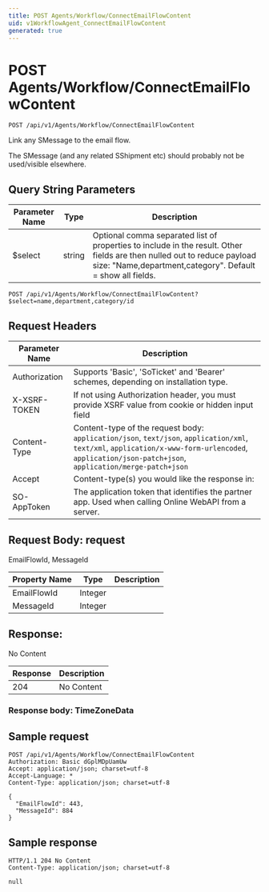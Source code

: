 ```yaml
---
title: POST Agents/Workflow/ConnectEmailFlowContent
uid: v1WorkflowAgent_ConnectEmailFlowContent
generated: true
---
```


# POST Agents/Workflow/ConnectEmailFlowContent

```http
POST /api/v1/Agents/Workflow/ConnectEmailFlowContent
```

Link any SMessage to the email flow.


The SMessage (and any related SShipment etc) should probably not be used/visible elsewhere.






## Query String Parameters

| Parameter Name | Type |  Description |
|----------------|------|--------------|
| $select | string |  Optional comma separated list of properties to include in the result. Other fields are then nulled out to reduce payload size: "Name,department,category". Default = show all fields. |

```http
POST /api/v1/Agents/Workflow/ConnectEmailFlowContent?$select=name,department,category/id
```


## Request Headers

| Parameter Name | Description |
|----------------|-------------|
| Authorization  | Supports 'Basic', 'SoTicket' and 'Bearer' schemes, depending on installation type. |
| X-XSRF-TOKEN   | If not using Authorization header, you must provide XSRF value from cookie or hidden input field |
| Content-Type | Content-type of the request body: `application/json`, `text/json`, `application/xml`, `text/xml`, `application/x-www-form-urlencoded`, `application/json-patch+json`, `application/merge-patch+json` |
| Accept         | Content-type(s) you would like the response in:  |
| SO-AppToken | The application token that identifies the partner app. Used when calling Online WebAPI from a server. |

## Request Body: request 

EmailFlowId, MessageId 

| Property Name | Type |  Description |
|----------------|------|--------------|
| EmailFlowId | Integer |  |
| MessageId | Integer |  |

## Response:

No Content

| Response | Description |
|----------------|-------------|
| 204 | No Content |

### Response body: TimeZoneData


## Sample request

```http!
POST /api/v1/Agents/Workflow/ConnectEmailFlowContent
Authorization: Basic dGplMDpUamUw
Accept: application/json; charset=utf-8
Accept-Language: *
Content-Type: application/json; charset=utf-8

{
  "EmailFlowId": 443,
  "MessageId": 884
}
```

## Sample response

```http_
HTTP/1.1 204 No Content
Content-Type: application/json; charset=utf-8

null
```